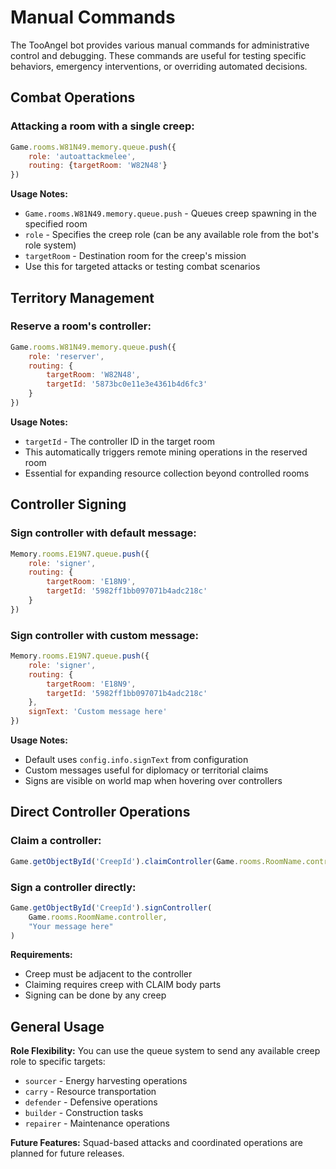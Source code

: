 # Manual Commands

The TooAngel bot provides various manual commands for administrative control and debugging. These commands are useful for testing specific behaviors, emergency interventions, or overriding automated decisions.

## Combat Operations

### Attacking a room with a single creep:

```javascript
Game.rooms.W81N49.memory.queue.push({
    role: 'autoattackmelee',
    routing: {targetRoom: 'W82N48'}
})
```

**Usage Notes:**
- `Game.rooms.W81N49.memory.queue.push` - Queues creep spawning in the specified room
- `role` - Specifies the creep role (can be any available role from the bot's role system)
- `targetRoom` - Destination room for the creep's mission
- Use this for targeted attacks or testing combat scenarios

## Territory Management

### Reserve a room's controller:

```javascript
Game.rooms.W81N49.memory.queue.push({
    role: 'reserver',
    routing: {
        targetRoom: 'W82N48',
        targetId: '5873bc0e11e3e4361b4d6fc3'
    }
})
```

**Usage Notes:**
- `targetId` - The controller ID in the target room
- This automatically triggers remote mining operations in the reserved room
- Essential for expanding resource collection beyond controlled rooms

## Controller Signing

### Sign controller with default message:

```javascript
Memory.rooms.E19N7.queue.push({
    role: 'signer',
    routing: {
        targetRoom: 'E18N9',
        targetId: '5982ff1bb097071b4adc218c'
    }
})
```

### Sign controller with custom message:

```javascript
Memory.rooms.E19N7.queue.push({
    role: 'signer',
    routing: {
        targetRoom: 'E18N9',
        targetId: '5982ff1bb097071b4adc218c'
    },
    signText: 'Custom message here'
})
```

**Usage Notes:**
- Default uses `config.info.signText` from configuration
- Custom messages useful for diplomacy or territorial claims
- Signs are visible on world map when hovering over controllers

## Direct Controller Operations

### Claim a controller:

```javascript
Game.getObjectById('CreepId').claimController(Game.rooms.RoomName.controller)
```

### Sign a controller directly:

```javascript
Game.getObjectById('CreepId').signController(
    Game.rooms.RoomName.controller,
    "Your message here"
)
```

**Requirements:**
- Creep must be adjacent to the controller
- Claiming requires creep with CLAIM body parts
- Signing can be done by any creep

## General Usage

**Role Flexibility:**
You can use the queue system to send any available creep role to specific targets:
- `sourcer` - Energy harvesting operations
- `carry` - Resource transportation
- `defender` - Defensive operations
- `builder` - Construction tasks
- `repairer` - Maintenance operations

**Future Features:**
Squad-based attacks and coordinated operations are planned for future releases.
